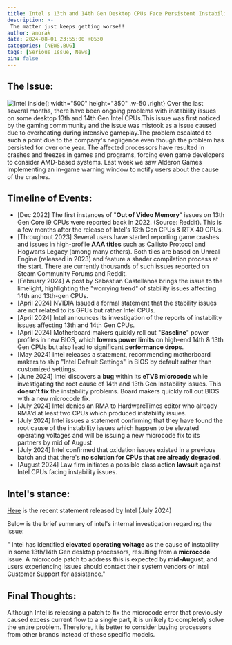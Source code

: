 ```yaml
---
title: Intel's 13th and 14th Gen Desktop CPUs Face Persistent Instability Issues
description: >-
 The matter just keeps getting worse!!
author: anorak
date: 2024-08-01 23:55:00 +0530
categories: [NEWS,BUG]
tags: [Serious Issue, News]
pin: false
---
```


## The Issue:


![Intel inside](assets/img/202408/intel.jpg){: width="500" height="350" .w-50 .right}
Over the last several months, there have been ongoing problems with instability issues on some desktop 13th and 14th Gen Intel CPUs.This issue was first noticed by the gaming commmunity and the issue was mistook as a issue caused due to overheating during intensive gameplay.The problem escalated to such a point due to the company's negligence even though the problem has persisted for over one year.
The affected processors have resulted in crashes and freezes in games and programs, forcing even game developers to consider AMD-based systems.
Last week we saw Alderon Games implementing an in-game warning window to notify users about the cause of the crashes.
 

 

## Timeline of Events:
- [Dec 2022] The first instances of "**Out of Video Memory**" issues on 13th Gen Core i9 CPUs were reported back in 2022. (Source: Reddit). This is a few months after the release of Intel's 13th Gen CPUs & RTX 40 GPUs.
- [Throughout 2023] Several users have started reporting game crashes and issues in high-profile **AAA titles** such as Callisto Protocol and Hogwarts Legacy (among many others). Both tiles are based on Unreal Engine (released in 2023) and feature a shader compilation process at the start. There are currently thousands of such issues reported on Steam Community Forums and Reddit.
- [February 2024] A post by Sebastian Castellanos brings the issue to the limelight, highlighting the "worrying trend" of stability issues affecting 14th and 13th-gen CPUs.
- [April 2024] NVIDIA Issued a formal statement that the stability issues are not related to its GPUs but rather Intel CPUs.
- [April 2024] Intel announces its investigation of the reports of instability issues affecting 13th and 14th Gen CPUs.
- [April 2024] Motherboard makers quickly roll out "**Baseline**" power profiles in new BIOS, which **lowers power limits** on high-end 14th & 13th Gen CPUs but also lead to significant **performance drops**.
- [May 2024] Intel releases a statement, recommending motherboard makers to ship "Intel Default Settings" in BIOS by default rather than customized settings.
- [June 2024] Intel discovers a **bug** within its **eTVB microcode** while investigating the root cause of 14th and 13th Gen Instability issues. This **doesn't fix** the instability problems. Board makers quickly roll out BIOS with a new microcode fix.
- [July 2024] Intel denies an RMA to HardwareTimes editor who already RMA'd at least two CPUs which produced instability issues.
- [July 2024] Intel issues a statement confirming that they have found the root cause of the instability issues which happen to be elevated operating voltages and will be issuing a new microcode fix to its partners by mid of August
- [July 2024] Intel confirmed that oxidation issues existed in a previous batch and that there's **no solution for CPUs that are already degraded**.
- [August 2024] Law firm initiates a possible class action **lawsuit** against Intel CPUs facing instability issues.

## Intel's stance:

[Here](https://community.intel.com/t5/Processors/July-2024-Update-on-Instability-Reports-on-Intel-Core-13th-and/m-p/1617113#M74792)
 is the recent statement released by Intel (July 2024)

Below is the brief summary of intel's internal investigation regarding the issue:

 " Intel has identified **elevated operating voltage** as the cause of instability in some 13th/14th Gen desktop processors, resulting from a **microcode** issue. A microcode patch to address this is expected by **mid-August**, and users experiencing issues should contact their system vendors or Intel Customer Support for assistance."


## Final Thoughts:

Although Intel is releasing a patch to fix the microcode error that previously caused excess current flow to a single part, it is unlikely to completely solve the entire problem. Therefore, it is better to consider buying processors from other brands instead of these specific models.
